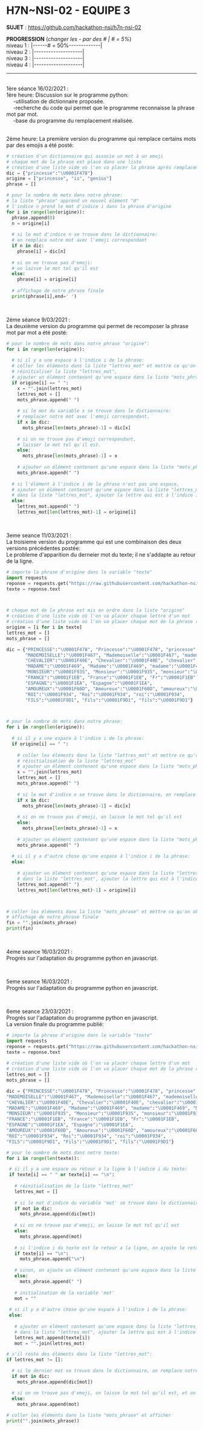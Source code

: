 # **H7N~NSI-02 - EQUIPE 3**

**SUJET** : https://github.com/hackathon-nsi/h7n-nsi-02

**PROGRESSION** (*changer les - par des # | # = 5%*)<br />
niveau 1 : |------# = 50%-------------|<br />
niveau 2 : |--------------------|<br />
niveau 3 : |--------------------|<br />
niveau 4 : |--------------------|<br />

<hr />
<!-- ne pas effacer les lignes ci-dessus et mettre à jour la progression régulièrement -->

<br />
1ère séance 16/02/2021 : <br />
1ère heure: Discussion sur le programme python: <br />
&emsp; -utilisation de dictionnaire proposée. <br />
&emsp; -recherche du code qui permet que le programme reconnaisse la phrase mot par mot. <br />
&emsp; -base du programme du remplacement réalisée. <br />

<br />

2ème heure: La première version du programme qui remplace certains mots par des emojis a été posté: <br />

```python
# création d'un dictionnaire qui associe un mot à un emoji
# chaque mot de la phrase est placé dans une liste
# création d'une liste vide où l'on va placer la phrase après remplacement
dic = {"princesse":"\U0001F478"} 
origine = ["princesse", "is", "genius"] 
phrase = [] 

# pour le nombre de mots dans notre phrase:
# la liste "phrase" apprend un nouvel élément "0"
# l'indice n prend le mot d'indice i dans la phrase d'origine
for i in range(len(origine)):  
  phrase.append(0) 
  n = origine[i] 
  
  # si le mot d'indice n se trouve dans le dictionnaire:
  # on remplace notre mot avec l'emoji correspondant 
  if n in dic:  
    phrase[i] = dic[n] 
    
  # si on ne trouve pas d'emoji: 
  # on laisse le mot tel qu'il est
  else:
    phrase[i] = origine[i] 
    
  # affichage de notre phrase finale 
  print(phrase[i],end=' ') 
```

<br />

2ème séance 9/03/2021 :<br />
La deuxième version du programme qui permet de recomposer la phrase mot par mot a été posté: <br />

```python
# pour le nombre de mots dans notre phrase "origine":
for i in range(len(origine)): 
  
  # si il y a une espace à l'indice i de la phrase:
  # coller les éléments dans la liste "lettres_mot" et mettre ce qu'on obtient dans le variable "x",
  # réinitialiser la liste "lettres_mot",
  # ajouter un élément contenant qu'une espace dans la liste "mots_phrase".
  if origine[i] == " ": 
    x = "".join(lettres_mot) 
    lettres_mot = [] 
    mots_phrase.append(" ")    
    
    # si le mot du variable x se trouve dans le dictionnaire:
    # remplacer notre mot avec l'emoji correspondant.
    if x in dic:  
      mots_phrase[len(mots_phrase)-1] = dic[x] 
      
    # si on ne trouve pas d'emoji correspondant, 
    # laisser le mot tel qu'il est.
    else:
      mots_phrase[len(mots_phrase)-1] = x 
      
    # ajouter un élément contenant qu'une espace dans la liste "mots_phrase"    
    mots_phrase.append(" ") 
    
  # si l'élément à l'indice i de la phrase n'est pas une espace,
  # ajouter un élément contenant qu'une espace dans la liste "lettres_mot",
  # dans la liste "lettres_mot", ajouter la lettre qui est à l'indice i de la phrase d'origine
  else:
    lettres_mot.append(" ") 
    lettres_mot[len(lettres_mot)-1] = origine[i] 
```

<br />

3eme seance 11/03/2021 :<br />
La troisieme version du programme qui est une combinaison des deux versions précédentes postée: <br />
Le probleme d'apparition du derneier mot du texte; il ne s'addapte au retour de la ligne.<br />

```python
# importe la phrase d'origine dans le variable "texte"
import requests
reponse = requests.get("https://raw.githubusercontent.com/hackathon-nsi/h7n-nsi-02/main/textes/La%20Princesse%20de%20Cl%C3%A8ves/lpdc-partie1.txt")
texte = reponse.text  



# chaque mot de la phrase est mis en ordre dans la liste "origine"
# création d'une liste vide où l'on va placer chaque lettre d'un mot
# création d'une liste vide où l'on va placer chaque mot de la phrase recomposée
origine = [i for i in texte] 
lettres_mot = [] 
mots_phrase = [] 

dic = {"PRINCESSE":"\U0001F478", "Princesse":"\U0001F478", "princesse":"\U0001F478",  # creation d'un dictionnaire qui associe un mot a un emoji
       "MADEMOISELLE":"\U0001F467", "Mademoiselle":"\U0001F467", "mademoiselle":"\U0001F467", "Mlle":"\U0001F935",
       "CHEVALIER":"\U0001F40E", "Chevalier":"\U0001F40E", "chevalier":"\U0001F40E",
       "MADAME":"\U0001F469", "Madame":"\U0001F469", "madame":"\U0001F469", "Mme":"\U0001F935",
       "MONSIEUR":"\U0001F935", "Monsieur":"\U0001F935", "monsieur":"\U0001F935", "M.":"\U0001F935", "Mr":"\U0001F935",
       "FRANCE":"\U0001F1EB", "France":"\U0001F1EB", "Fr":"\U0001F1EB", 
       "ESPAGNE":"\U0001F1EA", "Espagne":"\U0001F1EA",
       "AMOUREUX":"\U0001F60D", "Amoureux":"\U0001F60D", "amoureux":"\U0001F60D",
       "ROI":"\U0001F934", "Roi":"\U0001F934", "roi":"\U0001F934",
       "FILS":"\U0001F9D1", "Fils":"\U0001F9D1", "fils":"\U0001F9D1"}



# pour le nombre de mots dans notre phrase:
for i in range(len(origine)): 
  
  # si il y a une espace à l'indice i de la phrase:
  if origine[i] == " ":   
  
    # coller les éléments dans la liste "lettres_mot" et mettre ce qu'on obtient dans le variable "x"
    # réinitialisation de la liste "lettres_mot"
    # ajouter un élément contenant qu'une espace dans la liste "mots_phrase"
    x = "".join(lettres_mot) 
    lettres_mot = [] 
    mots_phrase.append(" ")   
    
    # si le mot d'indice x se trouve dans le dictionnaire, on remplace notre mot avec l'emoji correspondant
    if x in dic:  
      mots_phrase[len(mots_phrase)-1] = dic[x]  
      
    # si on ne trouve pas d'emoji, on laisse le mot tel qu'il est  
    else:
      mots_phrase[len(mots_phrase)-1] = x 
    
    # ajouter un élément contenant qu'une espace dans la liste "mots_phrase"
    mots_phrase.append(" ") 
  
  # si il y a d'autre chose qu'une espace à l'indice i de la phrase:
  else:
  
    # ajouter un élément contenant qu'une espace dans la liste "lettres_mot"
    # dans la liste "lettres_mot", ajouter la lettre qui est à l'indice i de la phrase d'origine
    lettres_mot.append(" ") 
    lettres_mot[len(lettres_mot)-1] = origine[i]



# coller les éléments dans la liste "mots_phrase" et mettre ce qu'on obtient dans le variable "fin"       
# affichage de notre phrase finale 
fin = "".join(mots_phrase) 
print(fin) 
```

<br />

4eme seance 16/03/2021 :<br />
Progrés sur l'adaptation du programme python en javascript.<br />

<br />

5eme seance 16/03/2021 :<br />
Progrés sur l'adaptation du programme python en javascript.<br />

<br />

6eme seance 23/03/2021 :<br />
Progrés sur l'adaptation du programme python en javascript.<br />
La version finale du programme publié:<br />

```python
# importe la phrase d'origine dans le variable "texte"
import requests
reponse = requests.get("https://raw.githubusercontent.com/hackathon-nsi/h7n-nsi-02/main/textes/La%20Princesse%20de%20Cl%C3%A8ves/lpdc-partie1.txt")
texte = reponse.text
 
# création d'une liste vide où l'on va placer chaque lettre d'un mot
# création d'une liste vide où l'on va placer chaque mot de la phrase recomposée
lettres_mot = []
mots_phrase = []

dic = {"PRINCESSE":"\U0001F478", "Princesse":"\U0001F478", "princesse":"\U0001F478",
"MADEMOISELLE":"\U0001F467", "Mademoiselle":"\U0001F467", "mademoiselle":"\U0001F467", "Mlle":"\U0001F935",
"CHEVALIER":"\U0001F40E", "Chevalier":"\U0001F40E", "chevalier":"\U0001F40E",
"MADAME":"\U0001F469", "Madame":"\U0001F469", "madame":"\U0001F469", "Mme":"\U0001F935",
"MONSIEUR":"\U0001F935", "Monsieur":"\U0001F935", "monsieur":"\U0001F935", "M.":"\U0001F935", "Mr":"\U0001F935",
"FRANCE":"\U0001F1EB", "France":"\U0001F1EB", "Fr":"\U0001F1EB",
"ESPAGNE":"\U0001F1EA", "Espagne":"\U0001F1EA",
"AMOUREUX":"\U0001F60D", "Amoureux":"\U0001F60D", "amoureux":"\U0001F60D",
"ROI":"\U0001F934", "Roi":"\U0001F934", "roi":"\U0001F934",
"FILS":"\U0001F9D1", "Fils":"\U0001F9D1", "fils":"\U0001F9D1"}

# pour le nombre de mots dans notre texte:
for i in range(len(texte)):   

 # si il y a une espace ou retour a la ligne à l'indice i du texte:
 if texte[i] == " " or texte[i] == "\n":       
    
   # réinitialisation de la liste "lettres_mot"
   lettres_mot = []    
   
   # si le mot d'indice du variable 'mot' se trouve dans le dictionnaire, on remplace notre mot avec l'emoji correspondant
   if mot in dic:
     mots_phrase.append(dic[mot])
   
   # si on ne trouve pas d'emoji, on laisse le mot tel qu'il est
   else:
     mots_phrase.append(mot)
   
   # si l'indice i du texte est le retour a la ligne, on ajoute le retour a la ligne a 'mots_phrase'
   if texte[i] == "\n":
     mots_phrase.append("\n")
     
   # sinon, on ajoute un élément contenant qu'une espace dans la liste "mots_phrase"
   else:
     mots_phrase.append(" ")
     
   # initialisation de la variable 'mot' 
   mot = ""
 
 # si il y a d'autre chose qu'une espace à l'indice i de la phrase:
 else:
    
   # ajouter un élément contenant qu'une espace dans la liste "lettres_mot"
   # dans la liste "lettres_mot", ajouter la lettre qui est à l'indice i du texte
   lettres_mot.append(texte[i])
   mot = "".join(lettres_mot)

# s'il reste des éléments dans la liste "lettres_mot":
if lettres_mot != []:

  # si le dernier mot se trouve dans le dictionnaire, on remplace notre mot avec l'emoji correspondant
  if mot in dic:
    mots_phrase.append(dic[mot])

  # si on ne trouve pas d'emoji, on laisse le mot tel qu'il est, et on ajoute a la liste 'mots_phrase'
  else:
    mots_phrase.append(mot)
 
# coller les éléments dans la liste "mots_phrase" et afficher 
print("".join(mots_phrase))
```


